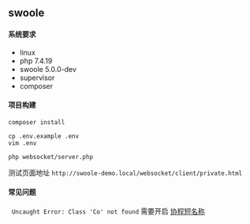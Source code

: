 ## swoole

#### 系统要求

- linux
- php  7.4.19
- swoole   5.0.0-dev
- supervisor
- composer

#### 项目构建

```
composer install
```

```
cp .env.example .env
vim .env
```

```
php websocket/server.php
```

测试页面地址 `http://swoole-demo.local/websocket/client/private.html`
#### 常见问题
``` Uncaught Error: Class 'Co' not found```
需要开启 [协程短名称](https://wiki.swoole.com/#/other/alias?id=%E5%8D%8F%E7%A8%8B%E7%9F%AD%E5%90%8D%E7%A7%B0)
